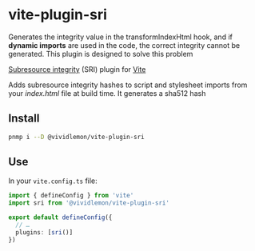 # vite-plugin-sri

Generates the integrity value in the transformIndexHtml hook, and if **dynamic imports** are used in the code, the correct integrity cannot be generated. This plugin is designed to solve this problem

[Subresource integrity](https://developer.mozilla.org/en-US/docs/Web/Security/Subresource_Integrity) (SRI) plugin for [Vite](https://vitejs.dev/)

Adds subresource integrity hashes to script and stylesheet imports from your _index.html_ file at build time. It generates a sha512 hash

## Install

```bash
pnmp i --D @vividlemon/vite-plugin-sri
```

## Use

In your `vite.config.ts` file:

```ts
import { defineConfig } from 'vite'
import sri from '@vividlemon/vite-plugin-sri'

export default defineConfig({
  // …
  plugins: [sri()]
})
```
